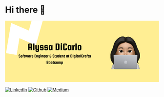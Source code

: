 # Hi there 👋

![Sorting Algorithm Preview](https://github.com/alyssadicarlo/alyssadicarlo/blob/main/header.png?raw=true)

[![LinkedIn](https://img.shields.io/badge/LinkedIn-0077B5?style=for-the-badge&logo=linkedin&logoColor=white)](https://www.linkedin.com/in/alyssa-dicarlo/)
[![Github](https://img.shields.io/badge/GitHub-100000?style=for-the-badge&logo=github&logoColor=white)](https://github.com/alyssadicarlo)
[![Medium](https://img.shields.io/badge/Medium-12100E?style=for-the-badge&logo=medium&logoColor=white)](https://alyssadicarlo.medium.com/)
